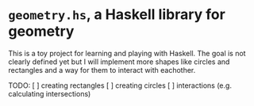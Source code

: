 # `geometry.hs`, a Haskell library for geometry

This is a toy project for learning and playing with Haskell.
The goal is not clearly defined yet but I will implement more shapes like circles and rectangles and a way for them to interact with eachother.

TODO:
[ ] creating rectangles
[ ] creating circles
[ ] interactions (e.g. calculating intersections)

